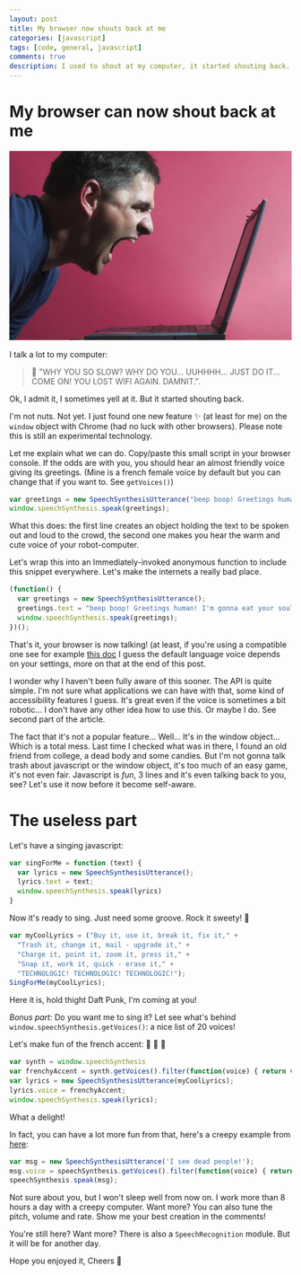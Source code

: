 ```yaml
---
layout: post
title: My browser now shouts back at me
categories: [javascript]
tags: [code, general, javascript]
comments: true
description: I used to shout at my computer, it started shouting back.
---
```


# My browser can now shout back at me

![60% yelling](/assets/images/yelling.JPG)


I talk a lot to my computer:

> :loudspeaker: "WHY YOU SO SLOW? WHY DO YOU... UUHHHH... JUST DO IT... COME ON! YOU LOST WIFI AGAIN. DAMNIT.".

Ok, I admit it, I sometimes yell at it.
But it started shouting back.

I'm not nuts. Not yet. I just found one new feature :sparkles: (at least for me) on the `window` object with Chrome (had no luck with other browsers). Please note this is still an experimental technology.

Let me explain what we can do. Copy/paste this small script in your browser console. If the odds are with you, you should hear an almost friendly voice giving its greetings. (Mine is a french female voice by default but you can change that if you want to. See `getVoices()`)

```javascript
var greetings = new SpeechSynthesisUtterance("beep boop! Greetings human!");
window.speechSynthesis.speak(greetings);
```

What this does: the first line creates an object holding the text to be spoken out and loud to the crowd, the second one makes you hear the warm and cute voice of your robot-computer.

Let's wrap this into an Immediately-invoked anonymous function to include this snippet everywhere. Let's make the internets a really bad place.

```javascript
(function() {
  var greetings = new SpeechSynthesisUtterance();
  greetings.text = "beep boop! Greetings human! I'm gonna eat your soul! Stop wasting your time on cat videos.";
  window.speechSynthesis.speak(greetings);
})();
```

That's it, your browser is now talking! (at least, if you're using a compatible one see for example [this doc](https://developer.mozilla.org/en-US/docs/Web/API/SpeechSynthesisUtterance "Documentation on SpeechSynthesisUtterance")
I guess the default language voice depends on your settings, more on that at the end of this post.

I wonder why I haven't been fully aware of this sooner. The API is quite simple. I'm not sure what applications we can have with that, some kind of accessibility features I guess. It's great even if the voice is sometimes a bit robotic... I don't have any other idea how to use this. Or maybe I do. See second part of the article.

The fact that it's not a popular feature... Well... It's in the window object... Which is a total mess. Last time I checked what was in there, I found an old friend from college, a dead body and some candies.
But I'm not gonna talk trash about javascript or the window object, it's too much of an easy game, it's not even fair. Javascript is _fun_, 3 lines and it's even talking back to you, see? Let's use it now before it become self-aware.

# The useless part
Let's have a singing javascript:

```javascript
var singForMe = function (text) {
  var lyrics = new SpeechSynthesisUtterance();
  lyrics.text = text;
  window.speechSynthesis.speak(lyrics)
}
```

Now it's ready to sing. Just need some groove. Rock it sweety! :guitar:

```javascript
var myCoolLyrics = ("Buy it, use it, break it, fix it," +
  "Trash it, change it, mail - upgrade it," +
  "Charge it, point it, zoom it, press it," +
  "Snap it, work it, quick - erase it," +
  "TECHNOLOGIC! TECHNOLOGIC! TECHNOLOGIC!");
SingForMe(myCoolLyrics);
```

Here it is, hold thight Daft Punk, I'm coming at you!

_Bonus part_: Do you want me to sing it?
Let see what's behind `window.speechSynthesis.getVoices()`: a nice list of 20 voices! 

Let's make fun of the french accent: :microphone: :microphone: :microphone:

```javascript
var synth = window.speechSynthesis
var frenchyAccent = synth.getVoices().filter(function(voice) { return voice.lang == 'fr-FR'; })[0];
var lyrics = new SpeechSynthesisUtterance(myCoolLyrics);
lyrics.voice = frenchyAccent;
window.speechSynthesis.speak(lyrics);
```

What a delight!

In fact, you can have a lot more fun from that, here's a creepy example from [here](https://developers.google.com/web/updates/2014/01/Web-apps-that-talk-Introduction-to-the-Speech-Synthesis-API?hl=en):

```javascript
var msg = new SpeechSynthesisUtterance('I see dead people!');
msg.voice = speechSynthesis.getVoices().filter(function(voice) { return voice.name == 'Whisper'; })[0];
speechSynthesis.speak(msg);
```
Not sure about you, but I won't sleep well from now on. I work more than 8 hours a day with a creepy computer.
Want more? You can also tune the pitch, volume and rate.
Show me your best creation in the comments!

You're still here? Want more? There is also a `SpeechRecognition` module. But it will be for another day.

Hope you enjoyed it, Cheers :beer:
